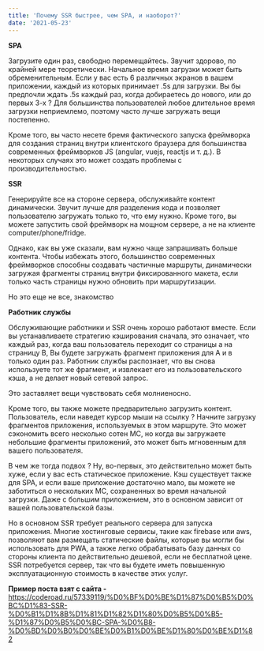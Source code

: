 ```yaml
---
title: 'Почему SSR быстрее, чем SPA, и наоборот?'
date: '2021-05-23'
---
```


**SPA**

Загрузите один раз, свободно перемещайтесь. Звучит здорово, по крайней мере теоретически. Начальное время загрузки может быть обременительным. Если у вас есть 6 различных экранов в вашем приложении, каждый из которых принимает .5s для загрузки. Вы бы предпочли ждать .5s каждый раз, когда добираетесь до нового, или до первых 3-х ? Для большинства пользователей любое длительное время загрузки неприемлемо, поэтому часто лучше загружать вещи постепенно.

Кроме того, вы часто несете бремя фактического запуска фреймворка для создания страниц внутри клиентского браузера для большинства современных фреймворков JS (angular, vuejs, reactjs и т. д.). В некоторых случаях это может создать проблемы с производительностью.

**SSR**

Генерируйте все на стороне сервера, обслуживайте контент динамически. Звучит лучше для разделения кода и позволяет пользователю загружать только то, что ему нужно. Кроме того, вы можете запустить свой фреймворк на мощном сервере, а не на клиенте computer/phone/fridge.

Однако, как вы уже сказали, вам нужно чаще запрашивать больше контента. Чтобы избежать этого, большинство современных фреймворков способны создавать частичные маршруты, динамически загружая фрагменты страниц внутри фиксированного макета, если только часть страницы нужно обновить при маршрутизации.

Но это еще не все, знакомство

**Работник службы**

Обслуживающие работники и SSR очень хорошо работают вместе. Если вы устанавливаете стратегию кэширования сначала, это означает, что каждый раз, когда ваш пользователь переходит со страницы а на страницу В, Вы будете загружать фрагмент приложения для А и в только один раз. Работник службы распознает, что вы снова используете тот же фрагмент, и извлекает его из пользовательского кэша, а не делает новый сетевой запрос.

Это заставляет вещи чувствовать себя молниеносно.

Кроме того, вы также можете предварительно загрузить контент. Пользователь, если наведет курсор мыши на ссылку ? Начните загрузку фрагментов приложения, используемых в этом маршруте. Это может сэкономить всего несколько сотен МС, но когда вы загружаете небольшие фрагменты приложений, это может быть мгновенным для вашего пользователя.

В чем же тогда подвох ? Ну, во-первых, это действительно может быть хуже, если у вас есть статическое приложение. Кэш существует также для SPA, и если ваше приложение достаточно мало, вы можете не заботиться о нескольких МС, сохраненных во время начальной загрузки. Даже с большим приложением, это в основном зависит от вашей пользовательской базы.

Но в основном SSR требует реального сервера для запуска приложения. Многие хостинговые сервисы, такие как firebase или aws, позволяют вам размещать статические файлы, которые вы могли бы использовать для PWA, а также легко обрабатывать базу данных со стороны клиента по действительно дешевой, если не бесплатной цене. SSR потребуется сервер, так что вы будете иметь повышенную эксплуатационную стоимость в качестве этих услуг.

**Пример поста взят с сайта -** https://coderoad.ru/57339119/%D0%BF%D0%BE%D1%87%D0%B5%D0%BC%D1%83-SSR-%D0%B1%D1%8B%D1%81%D1%82%D1%80%D0%B5%D0%B5-%D1%87%D0%B5%D0%BC-SPA-%D0%B8-%D0%BD%D0%B0%D0%BE%D0%B1%D0%BE%D1%80%D0%BE%D1%82